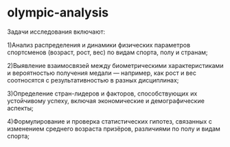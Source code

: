 # olympic-analysis

Задачи исследования включают:

1)Анализ распределения и динамики физических параметров
спортсменов (возраст, рост, вес) по видам спорта, полу и странам;

2)Выявление взаимосвязей между биометрическими
характеристиками и вероятностью получения медали —
например, как рост и вес соотносятся с результативностью в разных
дисциплинах;

3)Определение стран-лидеров и факторов, способствующих их
устойчивому успеху, включая экономические и демографические
аспекты;

4)Формулирование и проверка статистических гипотез, связанных
с изменением среднего возраста призёров, различиями по полу и
видам спорта;

